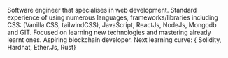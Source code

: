 Software engineer that specialises in web development. Standard experience of using numerous languages, frameworks/libraries including CSS: (Vanilla CSS, tailwindCSS), JavaScript, ReactJs, NodeJs, Mongodb and GIT. Focused on learning new technologies and mastering already learnt ones.
Aspiring blockchain developer.
Next learning curve: { Solidity, Hardhat, Ether.Js, Rust}
